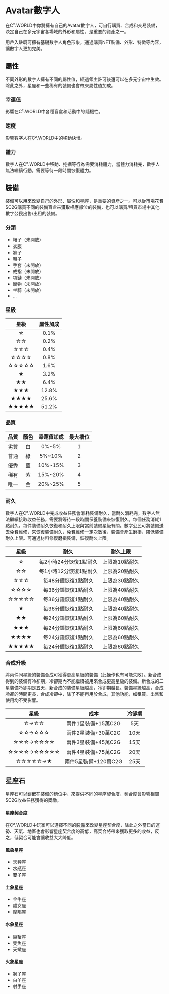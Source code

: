 # Avatar數字人

在C².WORLD中你將擁有自己的Avatar數字人，可自行購買、合成和交易裝備，決定自己在多元宇宙各場域的外形和屬性，是重要的資產之一。

用戶入駐既可擁有基礎數字人角色形象，通過購買NFT裝備、外形、特徵等內容，讓數字人更加完美。

## 屬性

不同外形的數字人擁有不同的屬性值，經過領主許可後還可以在多元宇宙中生效。除此之外，星座和一些稀有的裝備也會帶來屬性值加成。

### 幸運值

影響在C².WORLD中各種盲盒和活動中的隨機性。

### 速度

影響數字人在C².WORLD中的移動快慢。

### 體力

數字人在C².WORLD中移動、挖掘等行為需要消耗體力，當體力消耗完，數字人無法繼續行動，需要等待一段時間恢復體力。

## 裝備

裝備可以用來改變自己的外形、屬性和星座，是重要的資產之一。可以從市場花費$C2G購買不同的裝備盲盒來獲取相應部位的裝備，也可以購買/租賃市場中其他數字公民出售/出租的裝備。

### 分類

* 帽子（未開放）
* 衣服
* 褲子
* 鞋子
* 手套（未開放）
* 戒指（未開放）
* 項鏈（未開放）
* 寵物（未開放）
* 坐騎（未開放）
* ...

### 星級

|   星級  |  屬性加成 |
| :---: | :---: |
|   ☆   |  0.1% |
|   ☆☆  |  0.2% |
|  ☆☆☆  |  0.4% |
|  ☆☆☆☆ |  0.8% |
| ☆☆☆☆☆ |  1.6% |
|   ★   |  3.2% |
|   ★★  |  6.4% |
|  ★★★  | 12.8% |
|  ★★★★ | 25.6% |
| ★★★★★ | 51.2% |

### 品質

|  品質 |  顏色 |   幸運值加成  | 最大槽位 |
| :-: | :-: | :------: | :--: |
|  劣質 |  白  |  0%\~5%  |   1  |
|  普通 |  綠  |  5%\~10% |   2  |
|  優秀 |  藍  | 10%\~15% |   3  |
|  稀有 |  紫  | 15%\~20% |   4  |
|  唯一 |  金  | 20%\~25% |   5  |

### 耐久

數字人在C².WORLD中完成收益任務會消耗裝備耐久，當耐久消耗完，數字人無法繼續接取收益任務，需要將等待一段時間保養裝備來恢復耐久。每個任務消耗1點耐久。每件裝備耐久恢復和耐久上限與當前裝備星級有關。數字公民可將裝備送去免費維修，來恢復裝備耐久，免費維修一定次數後，裝備會產生磨損，降低裝備耐久上限。可通過材料修復磨損裝備，恢復耐久上限。

|   星級  |       耐久      |   耐久上限   |
| :---: | :-----------: | :------: |
|   ☆   | 每2小時24分恢復1點耐久 | 上限為10點耐久 |
|   ☆☆  | 每1小時12分恢復1點耐久 | 上限為20點耐久 |
|  ☆☆☆  |  每48分鐘恢復1點耐久  | 上限為30點耐久 |
|  ☆☆☆☆ |  每36分鐘恢復1點耐久  | 上限為40點耐久 |
| ☆☆☆☆☆ |  每36分鐘恢復1點耐久  | 上限為40點耐久 |
|   ★   |  每36分鐘恢復1點耐久  | 上限為40點耐久 |
|   ★★  |  每24分鐘恢復1點耐久  | 上限為60點耐久 |
|  ★★★  |  每24分鐘恢復1點耐久  | 上限為60點耐久 |
|  ★★★★ |  每24分鐘恢復1點耐久  | 上限為60點耐久 |
| ★★★★★ |  每24分鐘恢復1點耐久  | 上限為60點耐久 |

### 合成升級

將兩件同星級的裝備合成可獲得更高星級的裝備（此操作也有可能失敗）。新合成得到的裝備有冷卻期，冷卻期內不能繼續被用來合成更高星級的裝備。新合成的二星裝備冷卻期是五天，新合成的裝備星級越高，冷卻期越長。裝備星級越高，合成冷卻的時間更長，合成冷卻中，除了不能再用於合成，其他功能，如租賃、出售和使用均不受影響。

|     星級     |       成本       | 冷卻期 |
| :--------: | :------------: | :-: |
|    ☆→☆☆    |  兩件1星裝備+15萬C2G |  5天 |
|   ☆☆→☆☆☆   |  兩件2星裝備+30萬C2G | 10天 |
|  ☆☆☆→☆☆☆☆  |  兩件3星裝備+45萬C2G | 15天 |
| ☆☆☆☆→☆☆☆☆☆ |  兩件4星裝備+75萬C2G | 20天 |
|   ☆☆☆☆☆→★  | 兩件5星裝備+120萬C2G | 25天 |

## 星座石

星座石可以鑲嵌在裝備的槽位中，來提供不同的星座契合度，契合度會影響相關$C2G收益任務獲得的獎勵。

#### 星座契合度

在C².WORLD中玩家可以選擇不同的[裝備](avatar-shu-zi-ren.md#zhuang-bei)來改變星座契合度，除此之外當日的運勢、天氣、地區也會影響星座契合度的高低，高契合將帶來獲取更多的收益，反之，低契合可能會讓收益大大降低。

#### 風象星座

* 天秤座
* 水瓶座
* 雙子座

#### 土象星座

* 金牛座
* 處女座
* 摩羯座

#### 水象星座

* 巨蟹座
* 雙魚座
* 天蠍座

#### 火象星座

* 獅子座
* 白羊座
* 射手座
